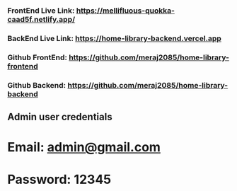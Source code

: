 ### FrontEnd Live Link: https://mellifluous-quokka-caad5f.netlify.app/
### BackEnd Live Link: https://home-library-backend.vercel.app
### Github FrontEnd: https://github.com/meraj2085/home-library-frontend
### Github Backend: https://github.com/meraj2085/home-library-backend



## Admin user credentials
# Email: admin@gmail.com
# Password: 12345